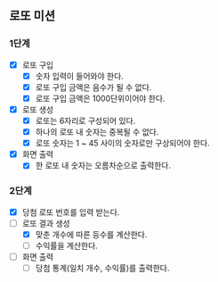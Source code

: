## 로또 미션

### 1단계
- [x] 로또 구입
  - [x] 숫자 입력이 들어와야 한다.
  - [x] 로또 구입 금액은 음수가 될 수 없다.
  - [x] 로또 구입 금액은 1000단위이어야 한다.
- [x] 로또 생성
  - [x] 로또는 6자리로 구성되어 있다.
  - [x] 하나의 로또 내 숫자는 중복될 수 없다.
  - [x] 로또 숫자는 1 ~ 45 사이의 숫자로만 구상되어야 한다.
- [x] 화면 출력
  - [x] 한 로또 내 숫자는 오름차순으로 출력한다.

### 2단계
- [x] 당첨 로또 번호를 입력 받는다.
- [ ] 로또 결과 생성
  - [x] 맞춘 개수에 따른 등수를 계산한다.
  - [ ] 수익률을 계산한다.
- [ ] 화면 출력
  - [ ] 당첨 통계(일치 개수, 수익률)를 출력한다.
